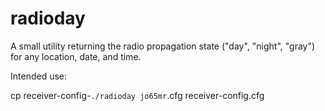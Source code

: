# radioday
A small utility returning the radio propagation state ("day", "night", "gray") for any location, date, and time.

Intended use:

cp receiver-config-`./radioday jo65mr`.cfg receiver-config.cfg

